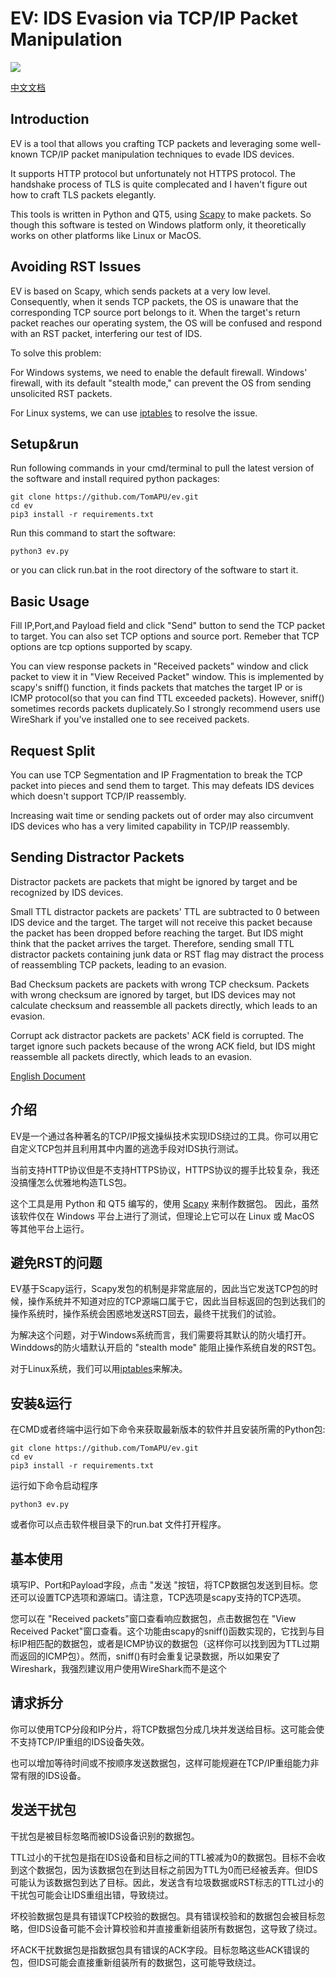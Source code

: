 # EV: IDS Evasion via TCP/IP Packet Manipulation

![](./_assets/software.png)


[中文文档](#cndocs)
## Introduction

EV is a tool that allows you crafting TCP packets and leveraging some well-known TCP/IP packet manipulation techniques to evade IDS devices.

It supports HTTP protocol but unfortunately not HTTPS protocol. The handshake process of TLS is quite complecated and I haven't figure out how to craft TLS packets elegantly.

This tools is written in Python and QT5, using [Scapy](https://scapy.net/) to make packets. So though this software is tested on Windows platform only, it theoretically works on other platforms like Linux or MacOS. 

## Avoiding RST Issues
EV is based on Scapy, which sends packets at a very low level. Consequently, when it sends TCP packets, the OS is unaware that the corresponding TCP source port belongs to it. When the target's return packet reaches our operating system, the OS will be confused and respond with an RST packet, interfering our test of IDS.

To solve this problem:

For Windows systems, we need to enable the default firewall. Windows' firewall, with its default "stealth mode," can prevent the OS from sending unsolicited RST packets.

For Linux systems, we can use [iptables](https://stackoverflow.com/questions/9058052/unwanted-rst-tcp-packet-with-scapy) to resolve the issue.

## Setup&run

Run following commands in your cmd/terminal to pull the latest version of the software and install required python packages:
```
git clone https://github.com/TomAPU/ev.git
cd ev
pip3 install -r requirements.txt
```
Run this command to start the software:
```
python3 ev.py
```
or you can click run.bat in the root directory of the software to start it.

## Basic Usage

Fill IP,Port,and Payload field and click "Send" button to send the TCP packet to target. You can also set TCP options and source port. Remeber that TCP options are tcp options supported by scapy.

You can view response packets in "Received packets" window and click packet to view it in "View Received Packet" window. This is implemented by scapy's sniff() function, it finds packets that matches the target IP or is ICMP protocol(so that you can find TTL exceeded packets). However, sniff() sometimes records packets duplicately.So  I strongly recommend users use WireShark if you've installed one to see received packets.

## Request Split
You can use TCP Segmentation and IP Fragmentation to break the TCP packet into pieces and send them to target. This may defeats IDS devices which doesn't support TCP/IP reassembly.

Increasing wait time or sending packets out of order may also circumvent IDS devices who has a very limited capability in TCP/IP reassembly.

## Sending Distractor Packets

Distractor packets are packets that might be ignored by target and be recognized by IDS devices.

Small TTL distractor packets are packets' TTL are subtracted to 0 between IDS device and the target. The target will not receive this packet because the packet has been dropped before reaching the target. But IDS might think that the packet arrives the target. Therefore, sending small TTL distractor packets containing junk data or RST flag may distract the process of reassembling TCP packets, leading to an evasion.

Bad Checksum packets are packets with wrong TCP checksum. Packets with wrong checksum are ignored by target, but IDS devices may not calculate checksum and reassemble all packets directly, which leads to an evasion.

Corrupt ack distractor packets are packets' ACK field is corrupted. The target ignore such packets because of the wrong ACK field, but IDS might reassemble all packets directly, which leads to an evasion.


<span id="cndocs"></span>
[English Document](#endocs)

## 介绍

EV是一个通过各种著名的TCP/IP报文操纵技术实现IDS绕过的工具。你可以用它自定义TCP包并且利用其中内置的逃逸手段对IDS执行测试。

当前支持HTTP协议但是不支持HTTPS协议，HTTPS协议的握手比较复杂，我还没搞懂怎么优雅地构造TLS包。

这个工具是用 Python 和 QT5 编写的，使用 [Scapy](https://scapy.net/) 来制作数据包。 因此，虽然该软件仅在 Windows 平台上进行了测试，但理论上它可以在 Linux 或 MacOS 等其他平台上运行。

## 避免RST的问题
EV基于Scapy运行，Scapy发包的机制是非常底层的，因此当它发送TCP包的时候，操作系统并不知道对应的TCP源端口属于它，因此当目标返回的包到达我们的操作系统时，操作系统会困惑地发送RST回去，最终干扰我们的试验。

为解决这个问题，对于Windows系统而言，我们需要将其默认的防火墙打开。Winddows的防火墙默认开启的 "stealth mode" 能阻止操作系统自发的RST包。

对于Linux系统，我们可以用[iptables](https://stackoverflow.com/questions/9058052/unwanted-rst-tcp-packet-with-scapy)来解决。

## 安装&运行

在CMD或者终端中运行如下命令来获取最新版本的软件并且安装所需的Python包:
```
git clone https://github.com/TomAPU/ev.git
cd ev
pip3 install -r requirements.txt
```
运行如下命令启动程序
```
python3 ev.py
```
或者你可以点击软件根目录下的run.bat 文件打开程序。

## 基本使用

填写IP、Port和Payload字段，点击 "发送 "按钮，将TCP数据包发送到目标。您还可以设置TCP选项和源端口。请注意，TCP选项是scapy支持的TCP选项。

您可以在 "Received packets"窗口查看响应数据包，点击数据包在 "View Received Packet"窗口查看。这个功能由scapy的sniff()函数实现的，它找到与目标IP相匹配的数据包，或者是ICMP协议的数据包（这样你可以找到因为TTL过期而返回的ICMP包）。然而，sniff()有时会重复记录数据，所以如果安了Wireshark，我强烈建议用户使用WireShark而不是这个


## 请求拆分

你可以使用TCP分段和IP分片，将TCP数据包分成几块并发送给目标。这可能会使不支持TCP/IP重组的IDS设备失效。

也可以增加等待时间或不按顺序发送数据包，这样可能规避在TCP/IP重组能力非常有限的IDS设备。

## 发送干扰包

干扰包是被目标忽略而被IDS设备识别的数据包。

TTL过小的干扰包是指在IDS设备和目标之间的TTL被减为0的数据包。目标不会收到这个数据包，因为该数据包在到达目标之前因为TTL为0而已经被丢弃。但IDS可能认为该数据包到达了目标。因此，发送含有垃圾数据或RST标志的TTL过小的干扰包可能会让IDS重组出错，导致绕过。

坏校验数据包是具有错误TCP校验的数据包。具有错误校验和的数据包会被目标忽略，但IDS设备可能不会计算校验和并直接重新组装所有数据包，这导致了绕过。

坏ACK干扰数据包是指数据包具有错误的ACK字段。目标忽略这些ACK错误的包，但IDS可能会直接重新组装所有的数据包，这可能导致绕过。
